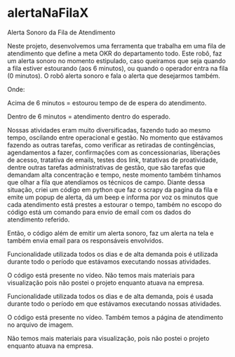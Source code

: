 # alertaNaFilaX

Alerta Sonoro da Fila de Atendimento

Neste projeto, desenvolvemos uma ferramenta que trabalha em uma fila de atendimento que define a meta OKR do departamento todo.
Este robô, faz um alerta sonoro no momento estipulado, caso queiramos que seja quando a fila estiver estourando (aos 6 minutos), ou quando o operador entra na fila (0 minutos).
O robô alerta sonoro e fala o alerta que desejarmos também. 

Onde: 

Acima de 6 minutos = estourou tempo de de espera do atendimento. 

Dentro de 6 minutos = atendimento dentro do esperado.

Nossas atividades eram muito diversificadas, fazendo tudo ao mesmo tempo, oscilando entre operacional e gestão.
No momento que estávamos fazendo as outras tarefas, como verificar as retiradas de contingências, agendamentos a fazer, confirmações com as concessionarias, liberações de acesso, tratativa de emails, testes dos link, tratativas de proatividade, dentre outras tarefas administrativas de gestão, que são tarefas que demandam alta concentração e tempo, neste momento também tínhamos que olhar a fila que atendíamos os técnicos de campo. 
Diante dessa situação, criei um código em python que faz o scrapy da pagina da fila e emite um popup de alerta, dá um beep e informa por voz os minutos que cada atendimento está prestes a estourar o tempo, também no escopo do código está um comando para envio de email com os dados do atendimento referido. 

Então, o código além de emitir um alerta sonoro, faz um alerta na tela e também envia email para os responsáveis envolvidos. 

Funcionalidade utilizada todos os dias e de alta demanda pois é utilizada durante todo o período que estávamos executando nossas atividades.

O código está presente no vídeo. 
Não temos mais materiais para visualização pois não postei o projeto enquanto atuava na empresa.

Funcionalidade utilizada todos os dias e de alta demanda, pois é usada durante todo o período em que estávamos executando nossas atividades.

O código está presente no vídeo.
Também temos a página de atendimento no arquivo de imagem.

Não temos mais materiais para visualização, pois não postei o projeto enquanto atuava na empresa.
